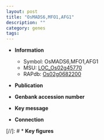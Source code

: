 ```yaml
---
layout: post
title: "OsMADS6,MFO1,AFG1"
description: ""
category: genes
tags: 
---
```


* **Information**  
    + Symbol: OsMADS6,MFO1,AFG1  
    + MSU: [LOC_Os02g45770](http://rice.uga.edu/cgi-bin/ORF_infopage.cgi?orf=LOC_Os02g45770)  
    + RAPdb: [Os02g0682200](http://rapdb.dna.affrc.go.jp/viewer/gbrowse_details/irgsp1?name=Os02g0682200)  

* **Publication**  

* **Genbank accession number**  

* **Key message**  

* **Connection**  

[//]: # * **Key figures**  


